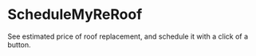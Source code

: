 # ScheduleMyReRoof
See estimated price of roof replacement, and schedule it with a click of a button.
